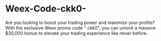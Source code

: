 # Weex-Code-ckk0-
Are you looking to boost your trading power and maximize your profits? With the exclusive Weex promo code " ckk0", you can unlock a massive $30,000 bonus to elevate your trading experience like never before.
